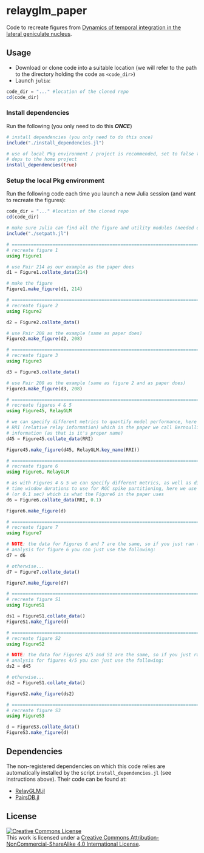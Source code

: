 # relayglm_paper

Code to recreate figures from [Dynamics of temporal integration in the lateral geniculate nucleus](https://github.com/scottiealexander/relayglm_paper.git).

## Usage

* Download or clone code into a suitable location (we will refer to the path to the directory holding the code as `<code_dir>`)
* Launch `julia`:

```julia
code_dir = "..." #location of the cloned repo
cd(code_dir)
```

### Install dependencies

Run the following (you only need to do this ***ONCE***)

```julia
# install dependencies (you only need to do this once)
include("./install_dependencies.jl")

# use of local Pkg environment / project is recommended, set to false to install
# deps to the home project
install_dependencies(true)
```

### Setup the local Pkg environment
Run the following code each time you launch a new Julia session (and want to recreate the figures):

```Julia
code_dir = "..." #location of the cloned repo
cd(code_dir)

# make sure Julia can find all the figure and utility modules (needed once per Julia session)
include("./setpath.jl")

# ============================================================================ #
# recreate figure 1
using Figure1

# use Pair 214 as our example as the paper does
d1 = Figure1.collate_data(214)

# make the figure
Figure1.make_figure(d1, 214)

# ============================================================================ #
# recreate figure 2
using Figure2

d2 = Figure2.collate_data()

# use Pair 208 as the example (same as paper does)
Figure2.make_figure(d2, 208)

# ============================================================================ #
# recreate figure 3
using Figure3

d3 = Figure3.collate_data()

# use Pair 208 as the example (same as figure 2 and as paper does)
Figure3.make_figure(d3, 208)

# ============================================================================ #
# recreate figures 4 & 5
using Figure45, RelayGLM

# we can specify different metrics to quantify model performance, here we use
# RRI (relative relay information) which in the paper we call Bernoulli
# information (as that is it's proper name)
d45 = Figure45.collate_data(RRI)

Figure45.make_figure(d45, RelayGLM.key_name(RRI))

# ============================================================================ #
# recreate figure 6
using Figure6, RelayGLM

# as with Figures 4 & 5 we can specify different metrics, as well as different
# time window durations to use for RGC spike partitioning, here we use 100 ms
# (or 0.1 sec) which is what the Figure6 in the paper uses
d6 = Figure6.collate_data(RRI, 0.1)

Figure6.make_figure(d)

# ============================================================================ #
# recreate figure 7
using Figure7

# NOTE: the data for Figures 6 and 7 are the same, so if you just ran the
# analysis for figure 6 you can just use the following:
d7 = d6

# otherwise...
d7 = Figure7.collate_data()

Figure7.make_figure(d7)

# ============================================================================ #
# recreate figure S1
using FigureS1

ds1 = FigureS1.collate_data()
FigureS1.make_figure(d)

# ============================================================================ #
# recreate figure S2
using FigureS2

# NOTE: the data for Figures 4/5 and S1 are the same, so if you just ran the
# analysis for figures 4/5 you can just use the following:
ds2 = d45

# otherwise...
ds2 = FigureS1.collate_data()

FigureS2.make_figure(ds2)

# ============================================================================ #
# recreate figure S3
using FigureS3

d = FigureS3.collate_data()
FigureS3.make_figure(d)

```

## Dependencies

The non-registered dependencies on which this code relies are automatically installed by the script `install_dependencies.jl` (see instructions above). Their code can be found at:
* [RelayGLM.jl](https://github.com/scottiealexander/RelayGLM.jl.git)
* [PairsDB.jl](https://github.com/scottiealexander/PairsDB.jl.git)

## License

<a rel="license" href="http://creativecommons.org/licenses/by-nc-sa/4.0/"><img alt="Creative Commons License" style="border-width:0" src="https://i.creativecommons.org/l/by-nc-sa/4.0/88x31.png" /></a><br />This work is licensed under a <a rel="license" href="http://creativecommons.org/licenses/by-nc-sa/4.0/">Creative Commons Attribution-NonCommercial-ShareAlike 4.0 International License</a>.
